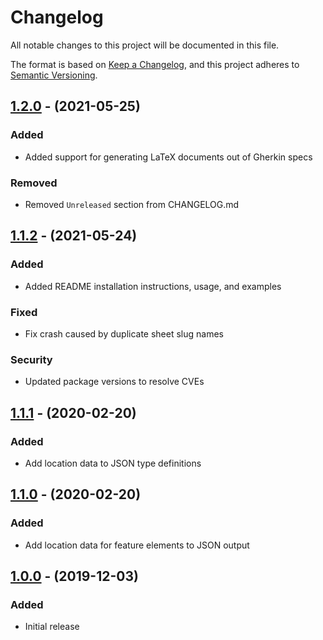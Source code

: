 # Changelog
All notable changes to this project will be documented in this file.

The format is based on [Keep a Changelog](https://keepachangelog.com/en/1.0.0/),
and this project adheres to [Semantic Versioning](https://semver.org/spec/v2.0.0.html).

## [1.2.0] - (2021-05-25)
### Added
 - Added support for generating LaTeX documents out of Gherkin specs

### Removed
 - Removed `Unreleased` section from CHANGELOG.md

## [1.1.2] - (2021-05-24)
### Added
 - Added README installation instructions, usage, and examples

### Fixed
 - Fix crash caused by duplicate sheet slug names

### Security
 - Updated package versions to resolve CVEs

## [1.1.1] - (2020-02-20)
### Added
 - Add location data to JSON type definitions

## [1.1.0] - (2020-02-20)
### Added
 - Add location data for feature elements to JSON output

## [1.0.0] - (2019-12-03)
### Added
 - Initial release

[1.2.0]: https://github.com/saasquatch/picklesdoc/compare/v1.1.2...v1.2.0
[1.1.2]: https://github.com/saasquatch/picklesdoc/compare/v1.1.1...v1.1.2
[1.1.1]: https://github.com/saasquatch/picklesdoc/compare/v1.1.0...v1.1.1
[1.1.0]: https://github.com/saasquatch/picklesdoc/compare/v1.0.0...v1.1.0
[1.0.0]: https://github.com/saasquatch/picklesdoc/releases/tag/v1.0.0
